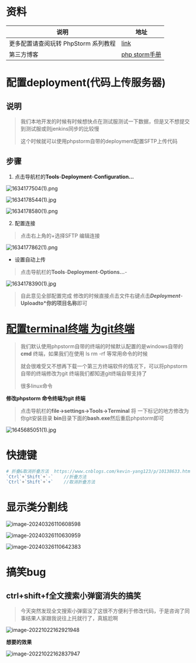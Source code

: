 



# 资料

| 说明                                 | 地址                                                         |
| ------------------------------------ | ------------------------------------------------------------ |
| 更多配置请查阅玩转 PhpStorm 系列教程 | [link](https://laravelacademy.org/books/phpstorm-tutorial)   |
| 第三方博客                           | [php storm手册](https://www.kancloud.cn/ervinhua/phpstorm/441649) |



# 配置deployment(代码上传服务器)

## 说明

> 我们本地开发的时候有时候想快点在测试服测试一下数据，但是又不想提交到测试服或则jenkins同步的比较慢
>
> 这个时候就可以使用phpstorm自带的deployment配置SFTP上传代码

## 步骤

1. 点击导航栏的**Tools**-**Deployment**-**Configuration...**

![1634177504(1).png](https://gitee.com/yaolliuyang/blogImages/raw/master/blogImages/ZcxPleKGzOa7LR9.png)

![1634178544(1).jpg](https://gitee.com/yaolliuyang/blogImages/raw/master/blogImages/Oi5xzv48kAoyuN6.png)

![1634178580(1).png](https://gitee.com/yaolliuyang/blogImages/raw/master/blogImages/RA9jMriHkuqKptn.png)

2.  配置连接

> 点击右上角的+选择SFTP 编辑连接

![1634177862(1).png](https://gitee.com/yaolliuyang/blogImages/raw/master/blogImages/2flsMqT9YBwKGmV.png)





- 设置自动上传

> 点击导航栏的**Tools**-**Deployment**-**Options...**-

![1634178390(1).jpg](https://gitee.com/yaolliuyang/blogImages/raw/master/blogImages/W91Mf85ajHBgEux.png)

> 自此意见全部配置完成 修改的时候直接点击文件右键点击***Deployment***- **Uploadto*你的项目名称**即可

# [配置terminal**终端** 为git终端](https://learnku.com/articles/32981)



> 我们默认使用phpstorm自带的终端的时候默认配置的是windows自带的**cmd** 终端，如果我们在使用 ls rm -rf 等常用命令的时候
>
> 就会很难受又不想再下载一个第三方终端软件的情况下，可以将phpstorm自带的终端修改为git 终端我们都知道git终端自带支持了
>
> 很多linux命令

**修改phpstorm 命令终端为git 终端**

> 点击导航栏的**file->settings->Tools->Terminal** 将 一下标记的地方修改为你git安装目录 **bin**目录下面的**bash.exe**然后重启phpstorm即可

![1645685051(1).jpg](https://gitee.com/yaolliuyang/blogImages/raw/master/blogImages/qxPtJphZOEvIViw.png)

#  快捷键

```php
# 折叠&取消折叠方法  https://www.cnblogs.com/kevin-yang123/p/10138633.html
`Ctrl`+`Shift`+`-`    //折叠方法
`Ctrl`+`Shift`+`+`    //取消折叠方法    
```

# 显示类分割线

![image-20240326110608598](https://gitee.com/yaolliuyang/blogImages/raw/master/blogImages/image-20240326110608598.png)



![image-20240326110630959](https://gitee.com/yaolliuyang/blogImages/raw/master/blogImages/image-20240326110630959.png)



![image-20240326110642383](https://gitee.com/yaolliuyang/blogImages/raw/master/blogImages/image-20240326110642383.png)

# 搞笑bug

## **ctrl+shift+f**全文搜索小弹窗消失的搞笑

> 今天突然发现全文搜索小弹窗没了这很不方便利于修改代码，于是咨询了同事结果人家跟我说往上托就行了，真尴尬啊

![image-20221022162921948](https://gitee.com/yaolliuyang/blogImages/raw/master/blogImages/image-20221022162921948.png)

**想要的效果**

![image-20221022162837947](https://gitee.com/yaolliuyang/blogImages/raw/master/blogImages/image-20221022162837947.png)